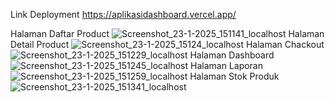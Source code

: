 Link Deployment https://aplikasidashboard.vercel.app/


Halaman Daftar Product
![Screenshot_23-1-2025_151141_localhost](https://github.com/user-attachments/assets/8e45a31e-82b1-4798-8f4a-8debd4c57962)
Halaman Detail Product
![Screenshot_23-1-2025_15124_localhost](https://github.com/user-attachments/assets/1cbca3ac-73be-4e3a-9586-dc19c02914e4)
Halaman Chackout
![Screenshot_23-1-2025_151229_localhost](https://github.com/user-attachments/assets/020af336-e7f3-4131-878a-17cc040bec17)
Halaman Dashboard
![Screenshot_23-1-2025_151245_localhost](https://github.com/user-attachments/assets/ff366775-61f1-4e98-9c12-59791e60a210)
Halaman Laporan
![Screenshot_23-1-2025_151259_localhost](https://github.com/user-attachments/assets/920b8e72-8d2a-46a9-9ccf-c70ed2561a24)
Halaman Stok Produk
![Screenshot_23-1-2025_151341_localhost](https://github.com/user-attachments/assets/3ec58620-a4ea-4e25-b1ff-298dd3118f40)
